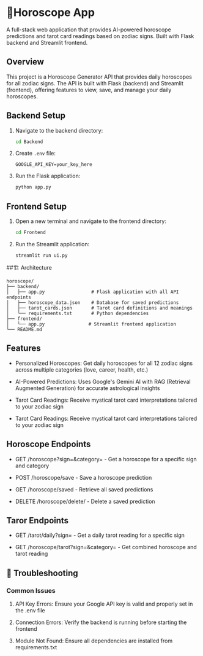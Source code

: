 # 🔮Horoscope App

A full-stack web application that provides AI-powered horoscope predictions and tarot card readings based on zodiac signs. Built with Flask backend and Streamlit frontend.

## Overview
This project is a Horoscope Generator API that provides daily horoscopes for all zodiac signs. The API is built with Flask (backend) and Streamlit (frontend), offering features to view, save, and manage your daily horoscopes.

## Backend Setup
1. Navigate to the backend directory:
   ```bash
   cd Backend 
   ```

2. Create `.env` file:
   ```env
   GOOGLE_API_KEY=your_key_here
   ```
3. Run the Flask application:
   ```bash
   python app.py
   ```
   
## Frontend Setup
1. Open a new terminal and navigate to the frontend directory:
   ```bash
   cd Frontend
   ```
2. Run the Streamlit application:
   ```bash
   streamlit run ui.py
   ```

##🏗️ Architecture
```
horoscope/
├── backend/
│   ├── app.py                 # Flask application with all API endpoints
│   ├── horoscope_data.json    # Database for saved predictions
│   ├── tarot_cards.json       # Tarot card definitions and meanings
│   └── requirements.txt       # Python dependencies
├── frontend/
│   └── app.py                # Streamlit frontend application
└── README.md
```

## Features
* Personalized Horoscopes: Get daily horoscopes for all 12 zodiac signs across multiple categories (love, career, health, etc.)

* AI-Powered Predictions: Uses Google's Gemini AI with RAG (Retrieval Augmented Generation) for accurate astrological insights

* Tarot Card Readings: Receive mystical tarot card interpretations tailored to your zodiac sign

* Tarot Card Readings: Receive mystical tarot card interpretations tailored to your zodiac sign

## Horoscope Endpoints
* GET /horoscope?sign=<sign>&category=<category> - Get a horoscope for a specific sign and category

* POST /horoscope/save - Save a horoscope prediction

* GET /horoscope/saved - Retrieve all saved predictions

* DELETE /horoscope/delete/<id> - Delete a saved prediction

## Taror Endpoints
* GET /tarot/daily?sign=<sign> - Get a daily tarot reading for a specific sign

* GET /horoscope/tarot?sign=<sign>&category=<category> - Get combined horoscope and tarot reading

## 🐛 Troubleshooting
### Common Issues
1. API Key Errors: Ensure your Google API key is valid and properly set in the .env file

2. Connection Errors: Verify the backend is running before starting the frontend

3. Module Not Found: Ensure all dependencies are installed from requirements.txt

